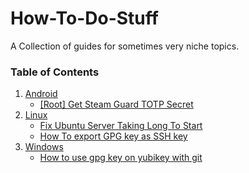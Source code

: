 # How-To-Do-Stuff
A Collection of guides for sometimes very niche topics.

### Table of Contents
1. [Android](https://github.com/ReisMiner/How-To-Do-Stuff/tree/master/Android)
   - [[Root] Get Steam Guard TOTP Secret](https://github.com/ReisMiner/How-To-Do-Stuff/blob/master/Android/%5BRoot%5D%20Get%20Steam%20Guard%20TOTP%20Secret.md)
2. [Linux](https://github.com/ReisMiner/How-To-Do-Stuff/tree/master/Linux)
   - [Fix Ubuntu Server Taking Long To Start](https://github.com/ReisMiner/How-To-Do-Stuff/blob/master/Linux/Fix%20Ubuntu%20Server%20Taking%20Long%20To%20Start.md)
   - [How To export GPG key as SSH key](https://github.com/ReisMiner/How-To-Do-Stuff/blob/master/Linux/How%20To%20export%20GPG%20key%20as%20SSH%20key.md)
3. [Windows](https://github.com/ReisMiner/How-To-Do-Stuff/blob/master/Windows/)
   - [How to use gpg key on yubikey with git](https://github.com/ReisMiner/How-To-Do-Stuff/blob/master/Windows/How%20to%20use%20gpg%20key%20on%20yubikey%20with%20git.md)
